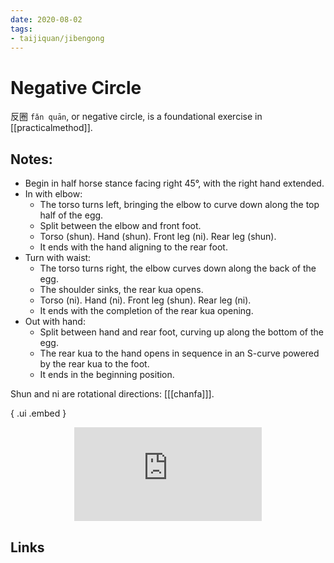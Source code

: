 ```yaml
---
date: 2020-08-02
tags:
- taijiquan/jibengong
---
```


# Negative Circle

反圈 `fǎn quān`, or negative circle, is a foundational exercise in [[practicalmethod]].

## Notes:

* Begin in half horse stance facing right 45°, with the right hand extended.
* In with elbow:
    * The torso turns left, bringing the elbow to curve down along the top half of the egg.
    * Split between the elbow and front foot.
    * Torso (shun). Hand (shun). Front leg (ni). Rear leg (shun).
    * It ends with the hand aligning to the rear foot.
* Turn with waist:
    * The torso turns right, the elbow curves down along the back of the egg.
    * The shoulder sinks, the rear kua opens.
    * Torso (ni). Hand (ni). Front leg (shun). Rear leg (ni).
    * It ends with the completion of the rear kua opening.
* Out with hand:
    * Split between hand and rear foot, curving up along the bottom of the egg.
    * The rear kua to the hand opens in sequence in an S-curve powered by the rear kua to the foot.
    * It ends in the beginning position.

Shun and ni are rotational directions: [[[chanfa]]].

{ .ui .embed }
<div style="text-align: center;"><iframe src="https://www.youtube.com/embed/Yu2SwuIRRHA" frameborder="0" allow="accelerometer; autoplay; encrypted-media; gyroscope; picture-in-picture" allowfullscreen></iframe></div>

## Links
